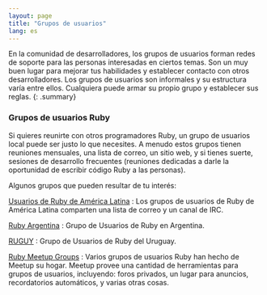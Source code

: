 ```yaml
---
layout: page
title: "Grupos de usuarios"
lang: es
---
```


En la comunidad de desarrolladores, los grupos de usuarios forman redes
de soporte para las personas interesadas en ciertos temas. Son un muy
buen lugar para mejorar tus habilidades y establecer contacto con otros
desarrolladores. Los grupos de usuarios son informales y su estructura
varía entre ellos. Cualquiera puede armar su propio grupo y establecer
sus reglas.
{: .summary}

### Grupos de usuarios Ruby

Si quieres reunirte con otros programadores Ruby, un grupo de usuarios
local puede ser justo lo que necesites. A menudo estos grupos tienen
reuniones mensuales, una lista de correo, un sitio web, y si tienes
suerte, sesiones de desarrollo frecuentes (reuniones dedicadas a darle
la oportunidad de escribir código Ruby a las personas).

Algunos grupos que pueden resultar de tu interés:

[Usuarios de Ruby de América Latina][1]
: Los grupos de usuarios de Ruby de América Latina comparten una lista
  de correo y un canal de IRC.

[Ruby Argentina][2]
: Grupo de Usuarios de Ruby en Argentina.

[RUGUY][3]
: Grupo de Usuarios de Ruby del Uruguay.

[Ruby Meetup Groups][4]
: Varios grupos de usuarios Ruby han hecho de Meetup su hogar. Meetup
  provee una cantidad de herramientas para grupos de usuarios,
  incluyendo: foros privados, un lugar para anuncios, recordatorios
  automáticos, y varias otras cosas.



[1]: http://rubysur.org/
[2]: http://ruby.com.ar/
[3]: http://ruguy.org/
[4]: https://ruby.meetup.com
